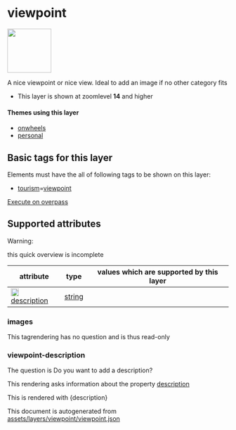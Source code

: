 

 viewpoint 
===========



<img src='https://mapcomplete.osm.be/./assets/layers/viewpoint/viewpoint.svg' height="100px"> 

A nice viewpoint or nice view. Ideal to add an image if no other category fits






  - This layer is shown at zoomlevel **14** and higher




#### Themes using this layer 





  - [onwheels](https://mapcomplete.osm.be/onwheels)
  - [personal](https://mapcomplete.osm.be/personal)




 Basic tags for this layer 
---------------------------



Elements must have the all of following tags to be shown on this layer:



  - <a href='https://wiki.openstreetmap.org/wiki/Key:tourism' target='_blank'>tourism</a>=<a href='https://wiki.openstreetmap.org/wiki/Tag:tourism%3Dviewpoint' target='_blank'>viewpoint</a>


[Execute on overpass](http://overpass-turbo.eu/?Q=%5Bout%3Ajson%5D%5Btimeout%3A90%5D%3B(%20%20%20%20nwr%5B%22tourism%22%3D%22viewpoint%22%5D(%7B%7Bbbox%7D%7D)%3B%0A)%3Bout%20body%3B%3E%3Bout%20skel%20qt%3B)



 Supported attributes 
----------------------



Warning: 

this quick overview is incomplete



attribute | type | values which are supported by this layer
----------- | ------ | ------------------------------------------
[<img src='https://mapcomplete.osm.be/assets/svg/statistics.svg' height='18px'>](https://taginfo.openstreetmap.org/keys/description#values) [description](https://wiki.openstreetmap.org/wiki/Key:description) | [string](../SpecialInputElements.md#string) | 




### images 



This tagrendering has no question and is thus read-only





### viewpoint-description 



The question is  Do you want to add a description?

This rendering asks information about the property  [description](https://wiki.openstreetmap.org/wiki/Key:description) 

This is rendered with  {description}

 

This document is autogenerated from [assets/layers/viewpoint/viewpoint.json](https://github.com/pietervdvn/MapComplete/blob/develop/assets/layers/viewpoint/viewpoint.json)